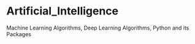 # Artificial_Intelligence
Machine Learning Algorithms, Deep Learning Algorithms, Python and its Packages
